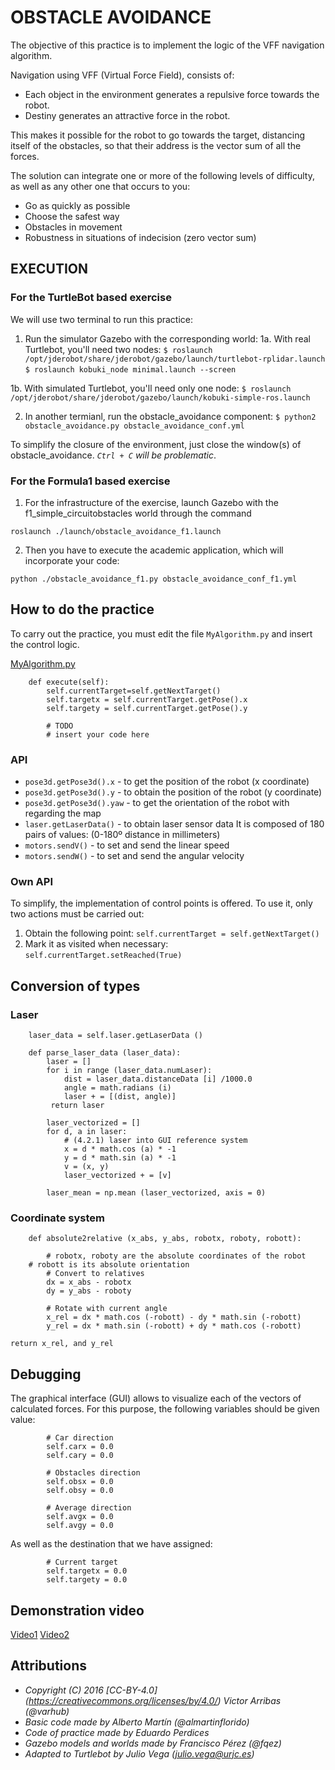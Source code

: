 # OBSTACLE AVOIDANCE

The objective of this practice is to implement the logic of the VFF navigation
algorithm.

Navigation using VFF (Virtual Force Field), consists of:
- Each object in the environment generates a repulsive force towards the robot.
- Destiny generates an attractive force in the robot.

This makes it possible for the robot to go towards the target, distancing itself
of the obstacles, so that their address is the vector sum of
all the forces.

The solution can integrate one or more of the following levels
of difficulty, as well as any other one that occurs to you:
* Go as quickly as possible
* Choose the safest way
* Obstacles in movement
* Robustness in situations of indecision (zero vector sum)

## EXECUTION

### For the TurtleBot based exercise
We will use two terminal to run this practice:

1. Run the simulator Gazebo with the corresponding world:
1a. With real Turtlebot, you'll need two nodes:
    `$ roslaunch /opt/jderobot/share/jderobot/gazebo/launch/turtlebot-rplidar.launch`
    `$ roslaunch kobuki_node minimal.launch --screen`

1b. With simulated Turtlebot, you'll need only one node:
    `$ roslaunch /opt/jderobot/share/jderobot/gazebo/launch/kobuki-simple-ros.launch`

2. In another termianl, run the obstacle_avoidance component:
    `$ python2 obstacle_avoidance.py obstacle_avoidance_conf.yml`

To simplify the closure of the environment, just close the
window(s) of obstacle_avoidance. *`Ctrl + C` will be problematic*.

### For the Formula1 based exercise

1. For the infrastructure of the exercise, launch Gazebo with the f1_simple_circuitobstacles world through the command 

```
roslaunch ./launch/obstacle_avoidance_f1.launch
```


2. Then you have to execute the academic application, which will incorporate your code:
```
python ./obstacle_avoidance_f1.py obstacle_avoidance_conf_f1.yml
```


## How to do the practice
To carry out the practice, you must edit the file `MyAlgorithm.py` and
insert the control logic.

[MyAlgorithm.py](MyAlgorithm.py#L121)
```
    def execute(self):
        self.currentTarget=self.getNextTarget()
        self.targetx = self.currentTarget.getPose().x
        self.targety = self.currentTarget.getPose().y

        # TODO
        # insert your code here
```

### API
* `pose3d.getPose3d().x` - to get the position of the robot (x coordinate)
* `pose3d.getPose3d().y` - to obtain the position of the robot (y coordinate)
* `pose3d.getPose3d().yaw` - to get the orientation of the robot with
  regarding the map
* `laser.getLaserData()` - to obtain laser sensor data
  It is composed of 180 pairs of values: (0-180º distance in millimeters)
* `motors.sendV()` - to set and send the linear speed
* `motors.sendW()` - to set and send the angular velocity

### Own API
To simplify, the implementation of control points is offered.
To use it, only two actions must be carried out:
1. Obtain the following point:
   `self.currentTarget = self.getNextTarget()`
2. Mark it as visited when necessary:
   `self.currentTarget.setReached(True)`


## Conversion of types

### Laser

```
    laser_data = self.laser.getLaserData ()

    def parse_laser_data (laser_data):
        laser = []
        for i in range (laser_data.numLaser):
            dist = laser_data.distanceData [i] /1000.0
            angle = math.radians (i)
            laser + = [(dist, angle)]
         return laser
```

```
        laser_vectorized = []
        for d, a in laser:
            # (4.2.1) laser into GUI reference system
            x = d * math.cos (a) * -1
            y = d * math.sin (a) * -1
            v = (x, y)
            laser_vectorized + = [v]

        laser_mean = np.mean (laser_vectorized, axis = 0)
```

### Coordinate system
```
    def absolute2relative (x_abs, y_abs, robotx, roboty, robott):
    
        # robotx, roboty are the absolute coordinates of the robot
	# robott is its absolute orientation
        # Convert to relatives
        dx = x_abs - robotx
        dy = y_abs - roboty

        # Rotate with current angle
        x_rel = dx * math.cos (-robott) - dy * math.sin (-robott)
        y_rel = dx * math.sin (-robott) + dy * math.cos (-robott)

return x_rel, and y_rel
```


## Debugging
The graphical interface (GUI) allows to visualize each of the vectors of
calculated forces. For this purpose, the following variables should be given 
value:
```
        # Car direction
        self.carx = 0.0
        self.cary = 0.0

        # Obstacles direction
        self.obsx = 0.0
        self.obsy = 0.0

        # Average direction
        self.avgx = 0.0
        self.avgy = 0.0
```

As well as the destination that we have assigned:
```
        # Current target
        self.targetx = 0.0
        self.targety = 0.0
```

## Demonstration video
[Video1](https://www.youtube.com/watch?v=5SVkvfKPi_s)
[Video2](https://www.youtube.com/watch?v=MtxzNFUYPKo)

## Attributions

* *Copyright (C) 2016 [CC-BY-4.0] (https://creativecommons.org/licenses/by/4.0/) Victor Arribas (@varhub)*
* *Basic code made by Alberto Martín (@almartinflorido)*
* *Code of practice made by Eduardo Perdices*
* *Gazebo models and worlds made by Francisco Pérez (@fqez)*
* *Adapted to Turtlebot by Julio Vega (julio.vega@urjc.es)*

